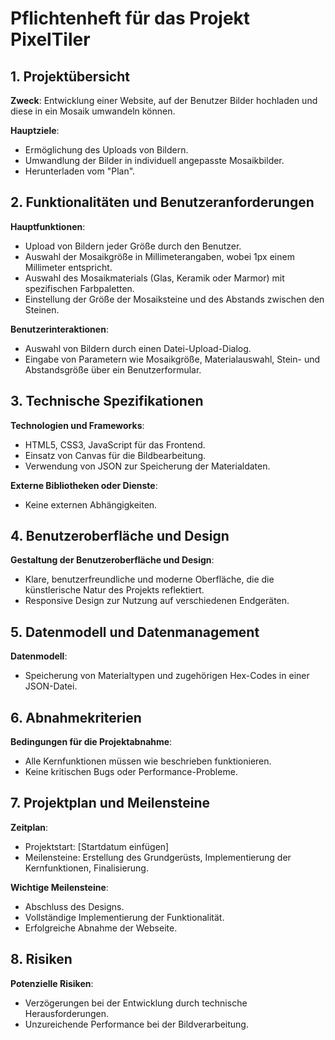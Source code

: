 # Pflichtenheft für das Projekt PixelTiler

## 1. Projektübersicht
**Zweck**: Entwicklung einer Website, auf der Benutzer Bilder hochladen und diese in ein Mosaik umwandeln können.

**Hauptziele**:
- Ermöglichung des Uploads von Bildern.
- Umwandlung der Bilder in individuell angepasste Mosaikbilder.
- Herunterladen vom "Plan".

## 2. Funktionalitäten und Benutzeranforderungen
**Hauptfunktionen**:
- Upload von Bildern jeder Größe durch den Benutzer.
- Auswahl der Mosaikgröße in Millimeterangaben, wobei 1px einem Millimeter entspricht.
- Auswahl des Mosaikmaterials (Glas, Keramik oder Marmor) mit spezifischen Farbpaletten.
- Einstellung der Größe der Mosaiksteine und des Abstands zwischen den Steinen.

**Benutzerinteraktionen**:
- Auswahl von Bildern durch einen Datei-Upload-Dialog.
- Eingabe von Parametern wie Mosaikgröße, Materialauswahl, Stein- und Abstandsgröße über ein Benutzerformular.

## 3. Technische Spezifikationen
**Technologien und Frameworks**:
- HTML5, CSS3, JavaScript für das Frontend.
- Einsatz von Canvas für die Bildbearbeitung.
- Verwendung von JSON zur Speicherung der Materialdaten.

**Externe Bibliotheken oder Dienste**:
- Keine externen Abhängigkeiten.

## 4. Benutzeroberfläche und Design
**Gestaltung der Benutzeroberfläche und Design**:
- Klare, benutzerfreundliche und moderne Oberfläche, die die künstlerische Natur des Projekts reflektiert.
- Responsive Design zur Nutzung auf verschiedenen Endgeräten.

## 5. Datenmodell und Datenmanagement
**Datenmodell**:
- Speicherung von Materialtypen und zugehörigen Hex-Codes in einer JSON-Datei.

## 6. Abnahmekriterien
**Bedingungen für die Projektabnahme**:
- Alle Kernfunktionen müssen wie beschrieben funktionieren.
- Keine kritischen Bugs oder Performance-Probleme.

## 7. Projektplan und Meilensteine
**Zeitplan**:
- Projektstart: [Startdatum einfügen]
- Meilensteine: Erstellung des Grundgerüsts, Implementierung der Kernfunktionen, Finalisierung.

**Wichtige Meilensteine**:
- Abschluss des Designs.
- Vollständige Implementierung der Funktionalität.
- Erfolgreiche Abnahme der Webseite.

## 8. Risiken 
**Potenzielle Risiken**:
- Verzögerungen bei der Entwicklung durch technische Herausforderungen.
- Unzureichende Performance bei der Bildverarbeitung.
